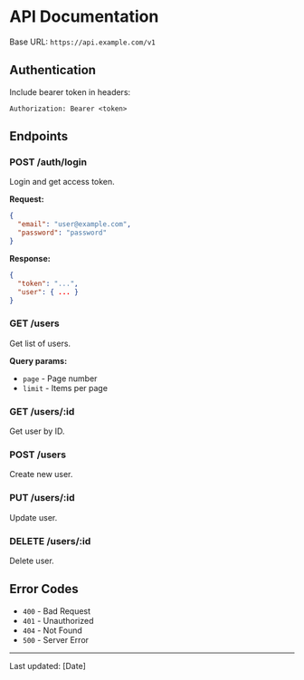 # API Documentation

Base URL: `https://api.example.com/v1`

## Authentication

Include bearer token in headers:
```
Authorization: Bearer <token>
```

## Endpoints

### POST /auth/login
Login and get access token.

**Request:**
```json
{
  "email": "user@example.com",
  "password": "password"
}
```

**Response:**
```json
{
  "token": "...",
  "user": { ... }
}
```

### GET /users
Get list of users.

**Query params:**
- `page` - Page number
- `limit` - Items per page

### GET /users/:id
Get user by ID.

### POST /users
Create new user.

### PUT /users/:id
Update user.

### DELETE /users/:id
Delete user.

## Error Codes

- `400` - Bad Request
- `401` - Unauthorized
- `404` - Not Found
- `500` - Server Error

---
Last updated: [Date]
